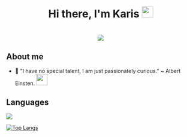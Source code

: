 
<h1 align="center">Hi there, I'm Karis <img src="https://raw.githubusercontent.com/aemmadi/aemmadi/master/wave.gif" width="30px"></h1> 

<h1 align="center"> <img src="https://media.giphy.com/media/NHUONhmbo448/giphy.gif" /></h1> 


## About me

- <p> 🔭 "I have no special talent, I am just passionately curious." ~ Albert Einsten. <img src="https://media.giphy.com/media/d4aVHC1HKnButuXC/giphy.gif" width="30px"/></p>

## Languages

<a href="https://github.com/Carrieukie">
  <img align="center" src="https://github-readme-stats.anuraghazra1.vercel.app/api/top-langs/?username=Carrieukie&layout=compact&theme=radical" />
</a>

[![Top Langs](https://github-readme-stats.vercel.app/api/top-langs/?username=Carrieukie&layout=compact)](https://github.com/anuraghazra/github-readme-stats)

